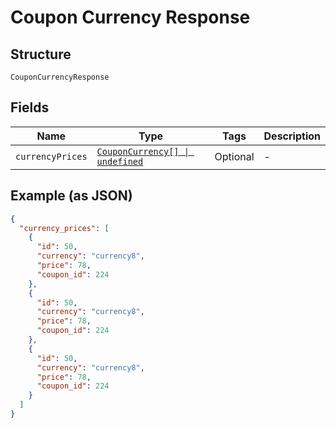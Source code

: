 
# Coupon Currency Response

## Structure

`CouponCurrencyResponse`

## Fields

| Name | Type | Tags | Description |
|  --- | --- | --- | --- |
| `currencyPrices` | [`CouponCurrency[] \| undefined`](../../doc/models/coupon-currency.md) | Optional | - |

## Example (as JSON)

```json
{
  "currency_prices": [
    {
      "id": 50,
      "currency": "currency8",
      "price": 78,
      "coupon_id": 224
    },
    {
      "id": 50,
      "currency": "currency8",
      "price": 78,
      "coupon_id": 224
    },
    {
      "id": 50,
      "currency": "currency8",
      "price": 78,
      "coupon_id": 224
    }
  ]
}
```

